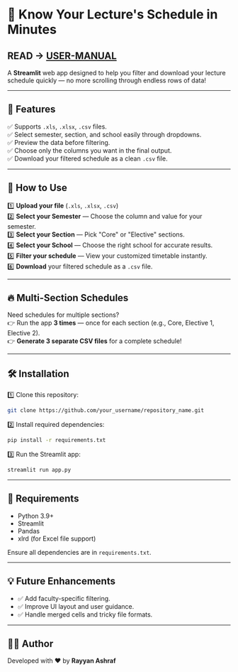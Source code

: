 # 📌 Know Your Lecture's Schedule in Minutes
## READ -> [USER-MANUAL](./USER-MANUAL.md)

A **Streamlit** web app designed to help you filter and download your lecture schedule quickly — no more scrolling through endless rows of data!  

---

## 🎯 Features  

✅ Supports `.xls`, `.xlsx`, `.csv` files.  
✅ Select semester, section, and school easily through dropdowns.  
✅ Preview the data before filtering.  
✅ Choose only the columns you want in the final output.  
✅ Download your filtered schedule as a clean `.csv` file.  

---

## 🚀 How to Use  

1️⃣ **Upload your file** (`.xls`, `.xlsx`, `.csv`)  
2️⃣ **Select your Semester** — Choose the column and value for your semester.  
3️⃣ **Select your Section** — Pick "Core" or "Elective" sections.  
4️⃣ **Select your School** — Choose the right school for accurate results.  
5️⃣ **Filter your schedule** — View your customized timetable instantly.  
6️⃣ **Download** your filtered schedule as a `.csv` file.  

---

## 🔥 Multi-Section Schedules  

Need schedules for multiple sections?  
👉 Run the app **3 times** — once for each section (e.g., Core, Elective 1, Elective 2).  
👉 **Generate 3 separate CSV files** for a complete schedule!  

---

## 🛠️ Installation  

1️⃣ Clone this repository:  
```bash
git clone https://github.com/your_username/repository_name.git
```

2️⃣ Install required dependencies:  
```bash
pip install -r requirements.txt
```

3️⃣ Run the Streamlit app:  
```bash
streamlit run app.py
```

---

## 📌 Requirements  

- Python 3.9+  
- Streamlit  
- Pandas  
- xlrd (for Excel file support)  

Ensure all dependencies are in `requirements.txt`.  

---

## 💡 Future Enhancements  

- ✅ Add faculty-specific filtering.  
- ✅ Improve UI layout and user guidance.  
- ✅ Handle merged cells and tricky file formats.  

---

## 👨‍💻 Author  

Developed with ❤️ by **Rayyan Ashraf**  
